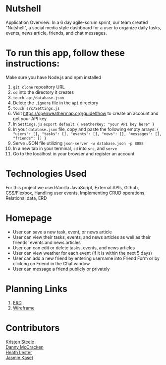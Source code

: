 # Nutshell
Application Overview:
In a 6 day agile-scrum sprint, our team created "Nutshell", a social media style dashboard for a user to organize daily tasks, events, news article, friends, and chat messages.
  

# To run this app, follow these instructions:
Make sure you have Node.js and npm installed
1. `git clone` repository URL
1. `cd` into the directory it creates
1. `touch api/database.json`
1. Delete the `.ignore` file in the `api` directory
1. `touch src/Settings.js` 
1. Visit <https://openweathermap.org/guide#how> to create an account and get your API key
1. in `Settings.js` `export default {
    weatherKey: "your API key here"
}`
1. In your `database.json` file, copy and paste the following empty arrays: 
    `{
        "users": [],
        "tasks": [],
        "events": [],
        "news": [],
        "messages": [],
        "friends": []
    }`
1. Serve JSON file utilizing `json-server -w database.json -p 8088`
1. In a new tab in your terminal, `cd` into `src`, and `serve`
1. Go to the localhost in your browser and register an account

# Technologies Used
For this project we used:Vanilla JavaScript, External APIs, Github, CSS/Flexbox, Handling user events, Implementing CRUD operations, Relational data, ERD

# Homepage

* User can save a new task, event, or news article
* User can view their tasks, events, and news articles as well as their friends' events and news articles
* User can can edit or delete tasks, events, and news articles
* User can view weather for each event (if it is within the next 5 days)
* User can add a new friend by entering username into Friend Form or by clicking on Friend in the Chat window
* User can message a friend publicly or privately

# Planning Links
1. [ERD](https://github.com/nss-day-cohort-44/nutshell-whiskered-gnomes/blob/master/src/planning/nutshellERD.png)
1. [Wireframe]()

# Contributors
[Kristen Steele](https://github.com/krsteele)   
[Danny McCracken](https://github.com/dmccracken13)  
[Heath Lester](https://github.com/Heath-Lester)  
[Jasmin Kaset](https://github.com/jkaset)  
